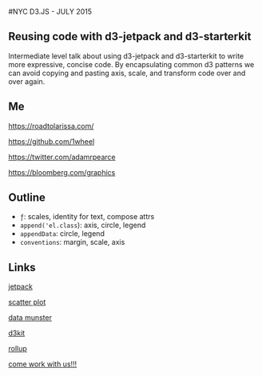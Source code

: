 #NYC D3.JS - JULY 2015

## Reusing code with d3-jetpack and d3-starterkit

Intermediate level talk about using d3-jetpack and d3-starterkit to write more expressive, concise code. By encapsulating common d3 patterns we can avoid copying and pasting axis, scale, and transform code over and over again.


## Me
https://roadtolarissa.com/

https://github.com/1wheel

https://twitter.com/adamrpearce

https://bloomberg.com/graphics


## Outline 
- `ƒ`: scales, identity for text, compose attrs
- `append('el.class`): axis, circle, legend
- `appendData`: circle, legend
- `conventions`: margin, scale, axis


## Links
[jetpack](https://github.com/gka/d3-jetpack)

[scatter plot](http://bl.ocks.org/mbostock/3887118)

[data munster](https://github.com/sarahgp/data-monster)

[d3kit](https://github.com/twitter/d3kit)

[rollup](https://github.com/rollup/rollup)

[come work with us!!!](http://jobs.bloomberg.com/job/New-York-Interactive-Graphic-Journalist-Job-NY/276897600/)

